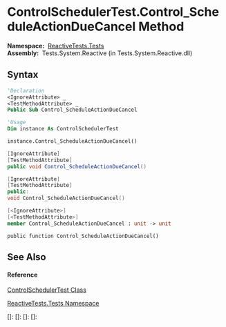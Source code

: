 # ControlSchedulerTest.Control\_ScheduleActionDueCancel Method

**Namespace:**  [ReactiveTests.Tests](ReactiveTests.Tests\ReactiveTests.Tests.md)  
**Assembly:**  Tests.System.Reactive (in Tests.System.Reactive.dll)

## Syntax

```vb
'Declaration
<IgnoreAttribute> _
<TestMethodAttribute> _
Public Sub Control_ScheduleActionDueCancel
```

```vb
'Usage
Dim instance As ControlSchedulerTest

instance.Control_ScheduleActionDueCancel()
```

```csharp
[IgnoreAttribute]
[TestMethodAttribute]
public void Control_ScheduleActionDueCancel()
```

```c++
[IgnoreAttribute]
[TestMethodAttribute]
public:
void Control_ScheduleActionDueCancel()
```

```fsharp
[<IgnoreAttribute>]
[<TestMethodAttribute>]
member Control_ScheduleActionDueCancel : unit -> unit 
```

```jscript
public function Control_ScheduleActionDueCancel()
```

## See Also

#### Reference

[ControlSchedulerTest Class](ControlSchedulerTest\ControlSchedulerTest.md)

[ReactiveTests.Tests Namespace](ReactiveTests.Tests\ReactiveTests.Tests.md)

[]: 
[]: 
[]: 
[]: 